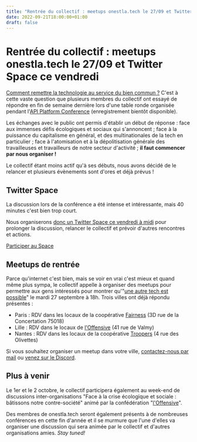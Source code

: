 ```yaml
---
title: "Rentrée du collectif : meetups onestla.tech le 27/09 et Twitter Space ce vendredi"
date: 2022-09-21T18:00:00+01:00
draft: false
---
```


# Rentrée du collectif : meetups onestla.tech le 27/09 et Twitter Space ce vendredi

[Comment remettre la technologie au service du bien commun ?](https://api-platform.com/con/2022/conferences/comment-remettre-la-tech-au-service-du-bien-commun/) C'est à cette vaste question que plusieurs membres du collectif ont essayé de répondre en fin de semaine dernière lors d'une table ronde organisée pendant l'[API Platform Conference](https://api-platform.com/con/) (enregistrement bientôt disponible).

Les échanges avec le public ont permis d'établir un début de réponse : face aux immenses défis écologiques et sociaux qui s'annoncent ; face à la puissance du capitalisme en général, et des multinationales de la tech en particulier ; face à l'atomisation et à la dépolitisation générale des travailleuses et travailleurs de notre secteur d'activité ; **il faut commencer par nous organiser !**

Le collectif étant moins actif qu'à ses débuts, nous avons décidé de le relancer et plusieurs évènements sont d'ores et déjà prévus !

## Twitter Space

La discussion lors de la conférence a été intense et intéressante, mais 40 minutes c'est bien trop court.

Nous organiserons [donc un Twitter Space ce vendredi à midi](https://twitter.com/OnEstLaTech/status/1572568950084620288) pour prolonger la discussion, relancer le collectif et prévoir d'autres rencontres et actions.

[Participer au Space](https://twitter.com/OnEstLaTech/status/1572568950084620288)

## Meetups de rentrée

Parce qu'internet c'est bien, mais se voir en vrai c'est mieux et quand même plus sympa, le collectif appelle à organiser des meetups pour permettre aux gens intéressés pour montrer qu'"[une autre tech est possible](une-autre-tech-est-possible.md)" le mardi 27 septembre à 18h. Trois villes ont déjà répondu présentes :

* Paris : RDV dans les locaux de la coopérative [Fairness](https://fairness.coop) (3D rue de la Concertation 75018)
* Lille : RDV dans le locaux de [l'Offensive](https://offensive.eco) (41 rue de Valmy)
* Nantes : RDV dans les locaux de la coopérative [Troopers](https://troopers.coop/) (4 rue des Olivettes)

Si vous souhaitez organiser un meetup dans votre ville, [contactez-nous par mail](mailto:onestlatech@protonmail.com) ou [venez sur le Discord](https://discord.gg/se3PnEr).

## Plus à venir

Le 1er et le 2 octobre, le collectif participera également au week-end de discussions inter-organisations "Face à la crise écologique et sociale : bâtissons notre contre-société" animé par la confédération "[l'Offensive](https://offensive.eco)".

Des membres de onestla.tech seront également présents à de nombreuses conférences en cette fin d'année et il se murmure que l'une d'elles va organiser une discussion qui sera animée par le collectif et d'autres organisations amies. *Stay tuned!*
